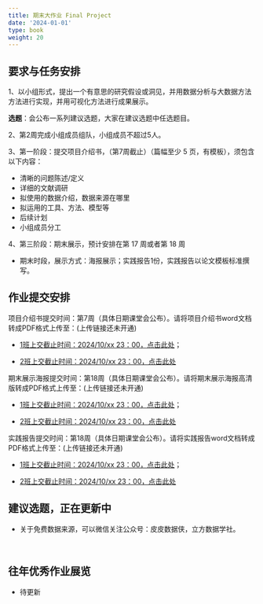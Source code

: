 ```yaml
---
title: 期末大作业 Final Project
date: '2024-01-01'
type: book
weight: 20
---
```


##  要求与任务安排

1、以小组形式，提出一个有意思的研究假设或洞见，并用数据分析与大数据方法方法进行实现，并用可视化方法进行成果展示。

**选题**：会公布一系列建议选题，大家在建议选题中任选题目。

2、第2周完成小组成员组队，小组成员不超过5人。

3、第一阶段：提交项目介绍书，（第7周截止）（篇幅至少 5 页，有模板），须包含以下内容：

- 清晰的问题陈述/定义
- 详细的文献调研
- 拟使用的数据介绍，数据来源在哪里
- 拟运用的工具、方法、模型等
- 后续计划
- 小组成员分工

4、第三阶段：期末展示，预计安排在第 17 周或者第 18 周

- 期末时段，展示方式：海报展示；实践报告1份，实践报告以论文模板标准撰写。

## 作业提交安排

项目介绍书提交时间：第7周（具体日期课堂会公布）。请将项目介绍书word文档转成PDF格式上传至：(上传链接还未开通)

- [1班上交截止时间：2024/10/xx 23：00，点击此处]()；

- [2班上交截止时间：2024/10/xx 23：00，点击此处]()

期末展示海报提交时间：第18周（具体日期课堂会公布）。请将期末展示海报高清版转成PDF格式上传至：(上传链接还未开通)

- [1班上交截止时间：2024/10/xx 23：00，点击此处]()；

- [2班上交截止时间：2024/10/xx 23：00，点击此处]()

实践报告提交时间：第18周（具体日期课堂会公布）。请将实践报告word文档转成PDF格式上传至：(上传链接还未开通)

- [1班上交截止时间：2024/10/xx 23：00，点击此处]()；

- [2班上交截止时间：2024/10/xx 23：00，点击此处]()

## 建议选题，正在更新中


- 关于免费数据来源，可以微信关注公众号：皮皮数据侠，立方数据学社。

&nbsp;


## 往年优秀作业展览

- 待更新

&nbsp;